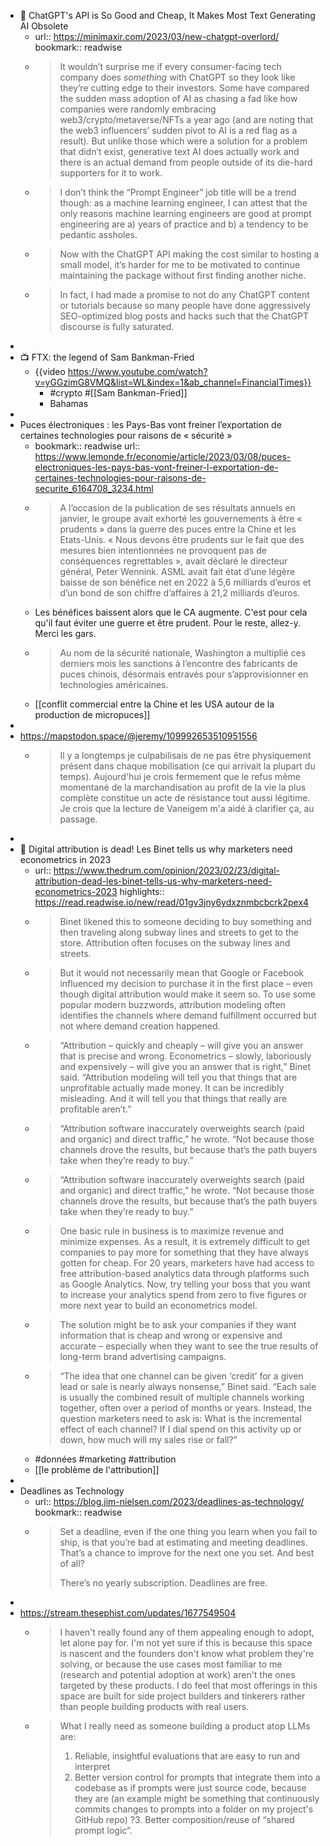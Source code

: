 - 📎 ChatGPT's API is So Good and Cheap, It Makes Most Text Generating AI Obsolete
	- url:: https://minimaxir.com/2023/03/new-chatgpt-overlord/
	  bookmark:: readwise
	- > It wouldn’t surprise me if every consumer-facing tech company does *something* with ChatGPT so they look like they’re cutting edge to their investors. Some have compared the sudden mass adoption of AI as chasing a fad like how companies were randomly embracing web3/crypto/metaverse/NFTs a year ago (and are noting that the web3 influencers’ sudden pivot to AI is a red flag as a result). But unlike those which were a solution for a problem that didn’t exist, generative text AI does actually work and there is an actual demand from people outside of its die-hard supporters for it to work.
	- > I don’t think the “Prompt Engineer” job title will be a trend though: as a machine learning engineer, I can attest that the only reasons machine learning engineers are good at prompt engineering are a) years of practice and b) a tendency to be pedantic assholes.
	- > Now with the ChatGPT API making the cost similar to hosting a small model, it’s harder for me to be motivated to continue maintaining the package without first finding another niche.
	- > In fact, I had made a promise to not do any ChatGPT content or tutorials because so many people have done aggressively SEO-optimized blog posts and hacks such that the ChatGPT discourse is fully saturated.
-
- 📺️ FTX: the legend of Sam Bankman-Fried
	- {{video https://www.youtube.com/watch?v=yGGzimG8VMQ&list=WL&index=1&ab_channel=FinancialTimes}}
		- #crypto #[[Sam Bankman-Fried]]
		- Bahamas
-
- Puces électroniques : les Pays-Bas vont freiner l’exportation de certaines technologies pour raisons de « sécurité »
	- bookmark:: readwise
	  url:: https://www.lemonde.fr/economie/article/2023/03/08/puces-electroniques-les-pays-bas-vont-freiner-l-exportation-de-certaines-technologies-pour-raisons-de-securite_6164708_3234.html
	- > A l’occasion de la publication de ses résultats annuels en janvier, le groupe avait exhorté les gouvernements à être « prudents » dans la guerre des puces entre la Chine et les Etats-Unis. « Nous devons être prudents sur le fait que des mesures bien intentionnées ne provoquent pas de conséquences regrettables », avait déclaré le directeur général, Peter Wennink. ASML avait fait état d’une légère baisse de son bénéfice net en 2022 à 5,6 milliards d’euros et d’un bond de son chiffre d’affaires à 21,2 milliards d’euros.
	- Les bénéfices baissent alors que le CA augmente. C'est pour cela qu'il faut éviter une guerre et être prudent. Pour le reste, allez-y. Merci les gars.
	- > Au nom de la sécurité nationale, Washington a multiplié ces derniers mois les sanctions à l’encontre des fabricants de puces chinois, désormais entravés pour s’approvisionner en technologies américaines.
	- [[conflit commercial entre la Chine et les USA autour de la production de micropuces]]
-
- https://mapstodon.space/@jeremy/109992653510951556
	- > Il y a longtemps je culpabilisais de ne pas être physiquement présent dans chaque mobilisation (ce qui arrivait la plupart du temps).  Aujourd'hui je crois fermement que le refus même momentané de la  marchandisation au profit de la vie la plus complète constitue un acte de résistance tout aussi légitime. Je crois que la lecture de Vaneigem m'a aidé à clarifier ça, au passage.
-
- 📎 Digital attribution is dead! Les Binet tells us why marketers need econometrics in 2023
	- url:: https://www.thedrum.com/opinion/2023/02/23/digital-attribution-dead-les-binet-tells-us-why-marketers-need-econometrics-2023
	  highlights:: https://read.readwise.io/new/read/01gv3jny6ydxznmbcbcrk2pex4
	- > Binet likened this to someone deciding to buy something and then traveling along subway lines and streets to get to the store. Attribution often focuses on the subway lines and streets.
	- > But it would not necessarily mean that Google or Facebook influenced my decision to purchase it in the first place – even though digital attribution would make it seem so. To use some popular modern buzzwords, attribution modeling often identifies the channels where demand fulfillment occurred but not where demand creation happened.
	- > “Attribution – quickly and cheaply – will give you an answer that is precise and wrong. Econometrics – slowly, laboriously and expensively – will give you an answer that is right,” Binet said. “Attribution modeling will tell you that things that are unprofitable actually made money. It can be incredibly misleading. And it will tell you that things that really are profitable aren’t.”
	- > “Attribution software inaccurately overweights search (paid and organic) and direct traffic,” he wrote. “Not because those channels drove the results, but because that’s the path buyers take when they’re ready to buy.”
	- > “Attribution software inaccurately overweights search (paid and organic) and direct traffic,” he wrote. “Not because those channels drove the results, but because that’s the path buyers take when they’re ready to buy.”
	- > One basic rule in business is to maximize revenue and minimize expenses. As a result, it is extremely difficult to get companies to pay more for something that they have always gotten for cheap. For 20 years, marketers have had access to free attribution-based analytics data through platforms such as Google Analytics. Now, try telling your boss that you want to increase your analytics spend from zero to five figures or more next year to build an econometrics model.
	- > The solution might be to ask your companies if they want information that is cheap and wrong or expensive and accurate – especially when they want to see the true results of long-term brand advertising campaigns.
	- > “The idea that one channel can be given ‘credit’ for a given lead or sale is nearly always nonsense,” Binet said. “Each sale is usually the combined result of multiple channels working together, often over a period of months or years. Instead, the question marketers need to ask is: What is the incremental effect of each channel? If I dial spend on this activity up or down, how much will my sales rise or fall?”
	- #données #marketing #attribution
	- [[le problème de l'attribution]]
-
- Deadlines as Technology
	- url:: https://blog.jim-nielsen.com/2023/deadlines-as-technology/
	  bookmark:: readwise
	- > Set a deadline, even if the one thing you learn when you fail to ship, is that you’re bad at estimating and meeting deadlines. That’s a chance to improve for the next one you set.
	  And best of all?
	  >
	  > There’s no yearly subscription. Deadlines are free.
-
- https://stream.thesephist.com/updates/1677549504
	- > I haven't really found any of them appealing enough to adopt, let alone pay for. I'm not yet sure if this is because this space is nascent and the founders don't know what problem they're solving, or because the use cases most familiar to me (research and potential adoption at work) aren't the ones targeted by these products. I do feel that most offerings in this space are built for side project builders and tinkerers rather than people building products with real users.
	- > What I really need as someone building a product atop LLMs are:
	  > 
	  > 1. Reliable, insightful evaluations that are easy to run and interpret
	  > 2. Better version control for prompts that integrate them into a codebase as if prompts were just source code, because they are (an example might be something that continuously commits changes to prompts into a folder on my project's GitHub repo)
	  ?3. Better composition/reuse of “shared prompt logic”.
